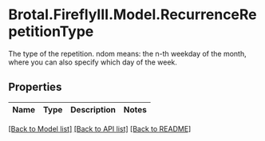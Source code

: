# Brotal.FireflyIII.Model.RecurrenceRepetitionType
The type of the repetition. ndom means: the n-th weekday of the month, where you can also specify which day of the week.

## Properties

Name | Type | Description | Notes
------------ | ------------- | ------------- | -------------

[[Back to Model list]](../../README.md#documentation-for-models) [[Back to API list]](../../README.md#documentation-for-api-endpoints) [[Back to README]](../../README.md)

